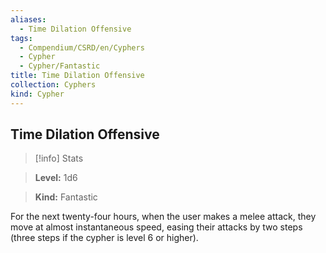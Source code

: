 ```yaml
---
aliases:
  - Time Dilation Offensive
tags:
  - Compendium/CSRD/en/Cyphers
  - Cypher
  - Cypher/Fantastic
title: Time Dilation Offensive
collection: Cyphers
kind: Cypher
---
```

## Time Dilation Offensive    
>[!info] Stats    
> **Level:** 1d6    
> **Kind:** Fantastic  
    
For the next twenty-four hours, when the user makes a melee attack, they move at almost instantaneous speed, easing their attacks by two steps (three steps if the cypher is level 6 or higher).